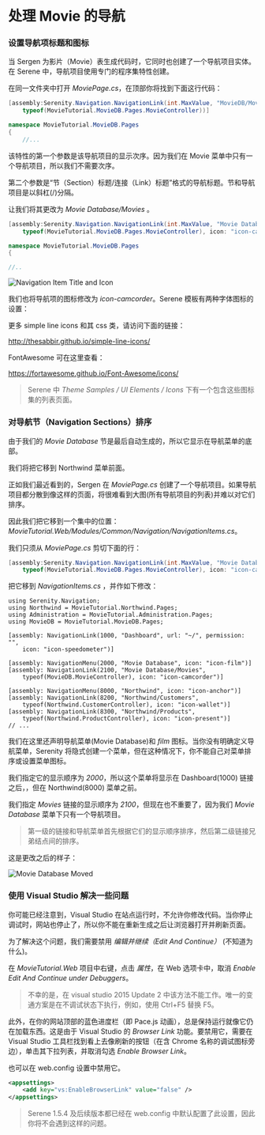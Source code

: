# 处理 Movie 的导航 

### 设置导航项标题和图标 

当 Sergen 为影片（Movie）表生成代码时，它同时也创建了一个导航项目实体。在 Serene 中，导航项目使用专门的程序集特性创建。

在同一文件夹中打开 *MoviePage.cs*，在顶部你将找到下面这行代码：

```cs
[assembly:Serenity.Navigation.NavigationLink(int.MaxValue, "MovieDB/Movie", 
    typeof(MovieTutorial.MovieDB.Pages.MovieController))]

namespace MovieTutorial.MovieDB.Pages
{
    //...
```

该特性的第一个参数是该导航项目的显示次序。因为我们在 Movie 菜单中只有一个导航项目，所以我们不需要次序。

第二个参数是“节（Section）标题/连接（Link）标题”格式的导航标题。节和导航项目是以斜杠(/)分隔。

让我们将其更改为 *Movie Database/Movies* 。

```cs
[assembly:Serenity.Navigation.NavigationLink(int.MaxValue, "Movie Database/Movies", 
    typeof(MovieTutorial.MovieDB.Pages.MovieController), icon: "icon-camrecorder")]

namespace MovieTutorial.MovieDB.Pages
{

//..
```

![Navigation Item Title and Icon](img/mdb_movie_navtitle.png)

我们也将导航项的图标修改为 *icon-camcorder*。Serene 模板有两种字体图标的设置：

更多 simple line icons 和其 css 类，请访问下面的链接：

http://thesabbir.github.io/simple-line-icons/

FontAwesome 可在这里查看：

https://fortawesome.github.io/Font-Awesome/icons/

> Serene 中 *Theme Samples / UI Elements / Icons* 下有一个包含这些图标集的列表页面。

### 对导航节（Navigation Sections）排序

由于我们的 *Movie Database* 节是最后自动生成的，所以它显示在导航菜单的底部。

我们将把它移到 Northwind 菜单前面。 

正如我们最近看到的，Sergen 在 *MoviePage.cs* 创建了一个导航项目。如果导航项目都分散到像这样的页面，将很难看到大图(所有导航项目的列表)并难以对它们排序。

因此我们把它移到一个集中的位置：*MovieTutorial.Web/Modules/Common/Navigation/NavigationItems.cs*。

我们只须从 *MoviePage.cs* 剪切下面的行：

```cs
[assembly:Serenity.Navigation.NavigationLink(int.MaxValue, "Movie Database/Movies", 
    typeof(MovieTutorial.MovieDB.Pages.MovieController), icon: "icon-camrecorder")]
```

把它移到 *NavigationItems.cs* ，并作如下修改： 

```
using Serenity.Navigation;
using Northwind = MovieTutorial.Northwind.Pages;
using Administration = MovieTutorial.Administration.Pages;
using MovieDB = MovieTutorial.MovieDB.Pages;

[assembly: NavigationLink(1000, "Dashboard", url: "~/", permission: "",
    icon: "icon-speedometer")]

[assembly: NavigationMenu(2000, "Movie Database", icon: "icon-film")]
[assembly: NavigationLink(2100, "Movie Database/Movies", 
    typeof(MovieDB.MovieController), icon: "icon-camcorder")]

[assembly: NavigationMenu(8000, "Northwind", icon: "icon-anchor")]
[assembly: NavigationLink(8200, "Northwind/Customers", 
    typeof(Northwind.CustomerController), icon: "icon-wallet")]
[assembly: NavigationLink(8300, "Northwind/Products", 
    typeof(Northwind.ProductController), icon: "icon-present")]
// ...
```

我们在这里还声明导航菜单(Movie Database)和 *film* 图标。当你没有明确定义导航菜单，Serenity 将隐式创建一个菜单，但在这种情况下，你不能自己对菜单排序或设置菜单图标。

我们指定它的显示顺序为 *2000*，所以这个菜单将显示在 Dashboard(1000) 链接之后，，但在 Northwind(8000) 菜单之前。

我们指定 *Movies* 链接的显示顺序为 *2100*，但现在也不重要了，因为我们 *Movie Database* 菜单下只有一个导航项目。

> 第一级的链接和导航菜单首先根据它们的显示顺序排序，然后第二级链接兄弟结点间的排序。

这是更改之后的样子：

![Movie Database Moved](img/mdb_movie_navmoved.png)


### 使用 Visual Studio 解决一些问题 

你可能已经注意到，Visual Studio 在站点运行时，不允许你修改代码。当你停止调试时，网站也停止了，所以你不能在重新生成之后让浏览器打开并刷新页面。

为了解决这个问题，我们需要禁用 *编辑并继续（Edit And Continue）* (不知道为什么)。

在 *MovieTutorial.Web* 项目中右键，点击 *属性*，在 Web 选项卡中，取消 *Enable Edit And Continue under Debuggers*。 

> 不幸的是，在 visual studio 2015 Update 2 中该方法不能工作。唯一的变通方案是在不调试状态下执行，例如，使用 Ctrl+F5 替换 F5。

此外，在你的网站顶部的蓝色进度栏（即 Pace.js 动画），总是保持运行就像它仍在加载东西。这是由于 Visual Studio 的 *Browser Link* 功能。要禁用它，需要在 Visual Studio 工具栏找到看上去像刷新的按钮（在含 Chrome 名称的调试图标旁边），单击其下拉列表，并取消勾选 *Enable Browser Link*。

也可以在 web.config 设置中禁用它。 

```xml
<appsettings>
    <add key="vs:EnableBrowserLink" value="false" />
</appsettings>
```

> Serene 1.5.4 及后续版本都已经在 web.config 中默认配置了此设置，因此你将不会遇到这样的问题。 